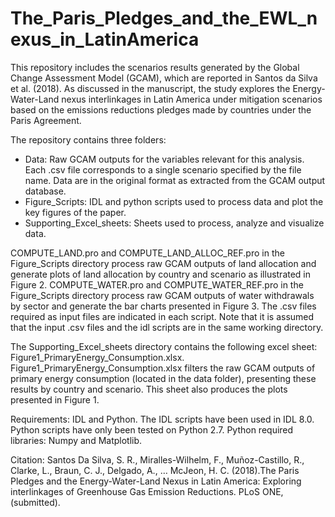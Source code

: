 # The_Paris_Pledges_and_the_EWL_nexus_in_LatinAmerica

This repository includes the scenarios results generated by the Global Change Assessment Model (GCAM), which are reported in Santos da Silva et al. (2018). As discussed in the manuscript, the study explores the Energy-Water-Land nexus interlinkages in Latin America under mitigation scenarios based on the emissions reductions pledges made by countries under the Paris Agreement. 

The repository contains three folders: 
-	Data: Raw GCAM outputs for the variables relevant for this analysis. Each .csv file corresponds to a single scenario specified by the file name. Data are in the original format as extracted from the GCAM output database.
-	Figure_Scripts: IDL and python scripts used to process data and plot the key figures of the paper.
-	 Supporting_Excel_sheets: Sheets used to process, analyze and visualize data.

COMPUTE_LAND.pro and COMPUTE_LAND_ALLOC_REF.pro in the Figure_Scripts directory process raw GCAM outputs of land allocation and generate plots of land allocation by country and scenario as illustrated in Figure 2. COMPUTE_WATER.pro and COMPUTE_WATER_REF.pro in the Figure_Scripts directory process raw GCAM outputs of water withdrawals by sector and generate the bar charts presented in Figure 3. The .csv files required as input files are indicated in each script. Note that it is assumed that the input .csv files and the idl scripts are in the same working directory.

The Supporting_Excel_sheets directory contains the following excel sheet: Figure1_PrimaryEnergy_Consumption.xlsx. Figure1_PrimaryEnergy_Consumption.xlsx filters the raw GCAM outputs of primary energy consumption (located in the data folder), presenting these results by country and scenario. This sheet also produces the plots presented in Figure 1. 

Requirements: IDL and Python. The IDL scripts have been used in IDL 8.0. Python scripts have only been tested on Python 2.7. Python required libraries: Numpy and Matplotlib.

Citation:
Santos Da Silva, S. R., Miralles-Wilhelm, F., Muñoz-Castillo, R., Clarke, L., Braun, C. J., Delgado, A., … McJeon, H. C. (2018).The Paris Pledges and the Energy-Water-Land Nexus in Latin America: Exploring interlinkages of Greenhouse Gas Emission Reductions. PLoS ONE, (submitted).
